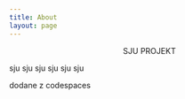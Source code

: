 ```yaml
---
title: About
layout: page
---
```

<center>SJU PROJEKT</center>
<p>sju sju sju sju sju sju</p>
<p>dodane z codespaces</p>
